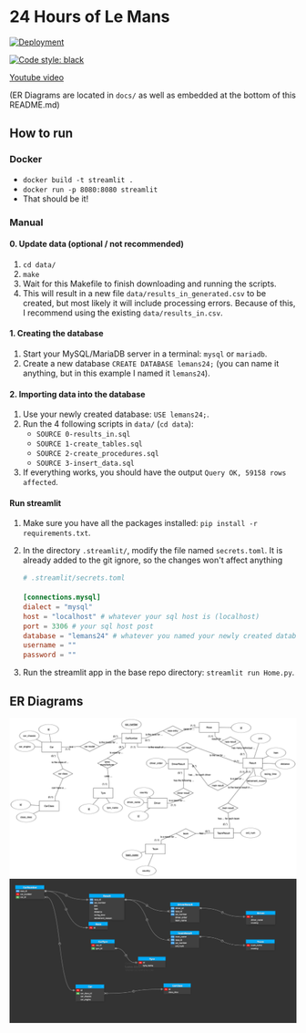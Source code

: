 # 24 Hours of Le Mans

[![Deployment](https://github.com/Gonzaga-CPSC-321-Fall-2023/project-Ben10164/actions/workflows/deploy.yaml/badge.svg)](https://github.com/Gonzaga-CPSC-321-Fall-2023/project-Ben10164/actions/workflows/deploy.yaml)

[![Code style: black](https://img.shields.io/badge/code%20style-black-000000.svg)](https://github.com/psf/black)

[Youtube video](https://youtu.be/FLwmPf_rayo)

(ER Diagrams are located in `docs/` as well as embedded at the bottom of this README.md)

## How to run

### Docker

* `docker build -t streamlit .`
* `docker run -p 8080:8080 streamlit`
* That should be it!

### Manual

#### 0. Update data (optional / not recommended)

1. `cd data/`
2. `make`
3. Wait for this Makefile to finish downloading and running the scripts.
4. This will result in a new file `data/results_in_generated.csv` to be created, but most likely it will include processing errors. Because of this, I recommend using the existing `data/results_in.csv`.

#### 1. Creating the database

1. Start your MySQL/MariaDB server in a terminal: `mysql` or `mariadb`.
2. Create a new database `CREATE DATABASE lemans24;` (you can name it anything, but in this example I named it `lemans24`).

#### 2. Importing data into the database

1. Use your newly created database: `USE lemans24;`.
2. Run the 4 following scripts in `data/` (`cd data`):
    * `SOURCE 0-results_in.sql`
    * `SOURCE 1-create_tables.sql`
    * `SOURCE 2-create_procedures.sql`
    * `SOURCE 3-insert_data.sql`
3. If everything works, you should have the output `Query OK, 59158 rows affected`.

#### Run streamlit

1. Make sure you have all the packages installed: `pip install -r requirements.txt`.

2. In the directory `.streamlit/`, modify the file named `secrets.toml`. It is already added to the git ignore, so the changes won't affect anything

    ```toml
    # .streamlit/secrets.toml

    [connections.mysql]
    dialect = "mysql"
    host = "localhost" # whatever your sql host is (localhost)
    port = 3306 # your sql host post
    database = "lemans24" # whatever you named your newly created database
    username = ""
    password = ""
    ```

3. Run the streamlit app in the base repo directory: `streamlit run Home.py`.

## ER Diagrams

![Diagram 1](<docs/ER Diagram.png>)
![Diagram 2](<docs/Another Diagram.png>)
